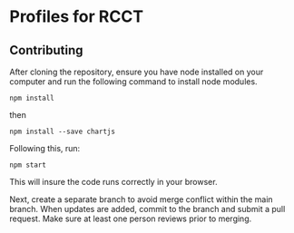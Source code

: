# Profiles for RCCT


## Contributing
After cloning the repository, ensure you have node installed on your computer and run the following command to install node modules.
```
npm install
```
then
```
npm install --save chartjs
```
Following this, run:
```
npm start
```
This will insure the code runs correctly in your browser.

Next, create a separate branch to avoid merge conflict within the main branch. When updates are added, commit to the branch and submit a pull request. Make sure at least one person reviews prior to merging.